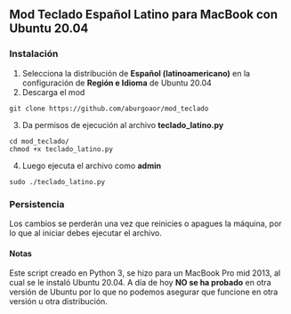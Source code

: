 ## Mod Teclado Español Latino para MacBook con Ubuntu 20.04
### Instalación

1. Selecciona la distribución de **Español (latinoamericano)** en la configuración de **Región e Idioma** de Ubuntu 20.04
2. Descarga el mod 
```
git clone https://github.com/aburgoaor/mod_teclado
```
3. Da permisos de ejecución al archivo **teclado_latino.py** 
```
cd mod_teclado/
chmod +x teclado_latino.py
```
4. Luego ejecuta el archivo como **admin**
```
sudo ./teclado_latino.py
```

### Persistencia

Los cambios se perderán una vez que reinicies o apagues la máquina, por lo que al iniciar debes ejecutar el archivo.

#### Notas

Este script creado en Python 3, se hizo para un MacBook Pro mid 2013, al cual se le instaló Ubuntu 20.04. 
A día de hoy **NO se ha probado** en otra versión de Ubuntu por lo que no podemos asegurar que funcione en otra versión u otra distribución.
